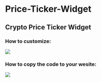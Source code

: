 # Price-Ticker-Widget #

## Crypto Price Ticker Widget ##



### How to customize: ###

![](https://github.com/PlasBit/Price-Ticker-Widget/blob/main/CustomTicker.gif)


### How to copy the code to your wesite: ###



![](https://github.com/PlasBit/Price-Ticker-Widget/blob/main/CopyTicker.gif)
